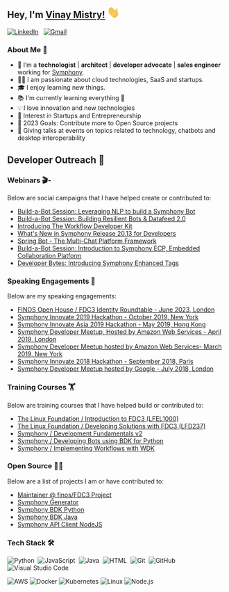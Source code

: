 ## Hey, I'm [Vinay Mistry!](https://www.linkedin.com/in/vinaymistryuk/) <img src="https://github.com/mistryvinay/mistryvinay/blob/main/Hi.gif" width="29px">
<a href="https://www.linkedin.com/in/vinaymistryuk/"><img alt="LinkedIn" src="https://img.shields.io/badge/linkedin%20-%230077B5.svg?&style=flat&logo=linkedin&logoColor=white"/></a> &nbsp;
<a href="mailto:mrvinaymistry@gmail.com"><img alt="Gmail" src="https://img.shields.io/badge/Gmail-D14836?style=flat&logo=gmail&logoColor=white" /></a> &nbsp;
<br />

### About Me 🚀
- 🌱 I’m a **technologist** | **architect** | **developer advocate** | **sales engineer** working for [Symphony](https://symphony.com/). </br>
- 👨‍💻 I am passionate about cloud technologies, SaaS and startups. </br>
- 🎓 I enjoy learning new things. </br>
- 📚 I'm currently learning everything 🤣
- 💡 I love innovation and new technologies
- 💼 Interest in Startups and Entrepreneurship
- 🥅 2023 Goals: Contribute more to Open Source projects
- 🎤 Giving talks at events on topics related to technology, chatbots and desktop interoperability

## Developer Outreach 💬
### Webinars 🎬- 
Below are social campaigns that I have helped create or contributed to:
  - [Build-a-Bot Session: Leveraging NLP to build a Symphony Bot](https://symphony.com/insights/webinars/techwebinars/build-a-bot-session-leveraging-nlp-to-build-a-symphony-bot/)
  - [Build-a-Bot Session: Building Resilient Bots & Datafeed 2.0](https://symphony.com/insights/webinars/techwebinars/build-a-bot-session-building-resilient-bots-datafeed-2-0/)
  - [Introducing The Workflow Developer Kit](https://goto.symphony.com/WorkflowDevKit-Recording.html)
  - [What's New in Symphony Release 20.13 for Developers](https://symphony.com/insights/webinars/techwebinars/whats-new-in-symphony-release-20-13-for-developers/)
  - [Spring Bot - The Multi-Chat Platform Framework](https://symphony.com/insights/webinars/techwebinars/spring-bot-the-multi-chat-platform-framework/)
  - [Build-a-Bot Session: Introduction to Symphony ECP, Embedded Collaboration Platform](https://symphony.com/insights/webinars/techwebinars/build-a-bot-session-introduction-to-symphony-ecp-embedded-collaboration-platform/)
  - [Developer Bytes: Introducing Symphony Enhanced Tags](https://bit.ly/symdevbytes)

### Speaking Engagements 📢
Below are my speaking engagements:
  - [FINOS Open House / FDC3 Identity Roundtable - June 2023, London](https://finosopenhouseandmembermeet.sched.com/event/1NPxz/fdc3-identity-roundtable-extended-session)
  - [Symphony Innovate 2019 Hackathon - October 2019, New York](https://www.meetup.com/symphony-developer-group-new-york/events/264701463/)
  - [Symphony Innovate Asia 2019 Hackathon - May 2019, Hong Kong](https://www.meetup.com/symphony-developer-group-hong-kong/events/259371008/)
  - [Symphony Developer Meetup, Hosted by Amazon Web Services - April 2019, London](https://www.meetup.com/symphony-developer-group-london/events/260040972/)
  - [Symphony Developer Meetup hosted by Amazon Web Services- March 2019, New York](https://www.meetup.com/symphony-developer-group-new-york/events/258909090/)
  - [Symphony Innovate 2018 Hackathon - September 2018, Paris](https://www.meetup.com/symphony-developer-group-london/events/254801218/)
  - [Symphony Developer Meetup hosted by Google - July 2018, London](https://www.meetup.com/symphony-developer-group-london/events/252240970)

### Training Courses 🏋️
Below are training courses that I have helped build or contributed to:
  - [The Linux Foundation / Introduction to FDC3 (LFEL1000)](https://training.linuxfoundation.org/express-learning/introduction-to-fdc3-lfel1000/)
  - [The Linux Foundation / Developing Solutions with FDC3 (LFD237)](https://training.linuxfoundation.org/training/developing-solutions-with-fdc3-lfd237/)
  - [Symphony / Development Fundamentals v2](https://learn.symphony.com/courses/fundamentals-v2)
  - [Symphony / Developing Bots using BDK for Python](https://learn.symphony.com/courses/bdk-2-python)
  - [Symphony / Implementing Workflows with WDK](https://learn.symphony.com/courses/wdk)

### Open Source 👨‍💻
Below are a list of projects I am or have contributed to:
  - [Maintainer @ finos/FDC3 Project](https://github.com/finos/fdc3)
  - [Symphony Generator](https://github.com/finos/generator-symphony)
  - [Symphony BDK Python](https://github.com/finos/symphony-bdk-python)
  - [Symphony BDK Java](https://github.com/finos/symphony-bdk-java)
  - [Symphony API Client NodeJS](https://github.com/SymphonyPlatformSolutions/symphony-api-client-node)

### Tech Stack 🛠
![Python](https://img.shields.io/badge/-Python-05122A?style=flat&logo=python)&nbsp;
![JavaScript](https://img.shields.io/badge/-JavaScript-05122A?style=flat&logo=javascript)&nbsp;
![Java](https://img.shields.io/badge/-Java-05122A?style=flat&logo=Java&logoColor=FFA518)&nbsp;
![HTML](https://img.shields.io/badge/-HTML-05122A?style=flat&logo=HTML5)&nbsp;
![Git](https://img.shields.io/badge/-Git-05122A?style=flat&logo=git)&nbsp;
![GitHub](https://img.shields.io/badge/-GitHub-05122A?style=flat&logo=github)&nbsp;
![Visual Studio Code](https://img.shields.io/badge/-Visual%20Studio%20Code-05122A?style=flat&logo=visual-studio-code&logoColor=007ACC)&nbsp;

![AWS](https://img.shields.io/badge/-AWS-000?&logo=Amazon-AWS&logoColor=F90)
![Docker](https://img.shields.io/badge/-Docker-000?&logo=Docker)
![Kubernetes](https://img.shields.io/badge/-Kubernetes-000?&logo=Kubernetes)
![Linux](https://img.shields.io/badge/-Linux-000?&logo=Linux)
![Node.js](https://img.shields.io/badge/-Node.js-000?&logo=node.js)

<br />
